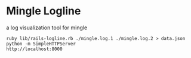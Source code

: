 Mingle Logline
==============

a log visualization tool for mingle

```
ruby lib/rails-logline.rb ./mingle.log.1 ./mingle.log.2 > data.json
python -m SimpleHTTPServer
http://localhost:8000
```

